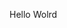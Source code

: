 Hello Wolrd
































































































































































































































































































































































































































































































































































































































































































































































































































































































































































































































































































































































































































































































































































































































































































































































































































































































































































































































































































































































































































































































































































































































































































































































































































































































































































































































































































































































































































































































































































































































































































































































































































































































































































































































































































































































































































































































































































































































































































































































































































































































































































































































